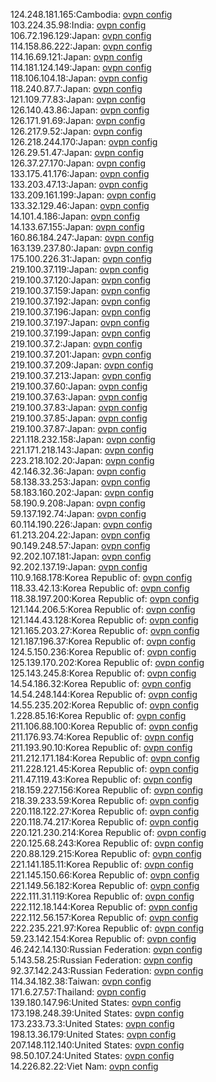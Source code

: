124.248.181.165:Cambodia: [ovpn config](vpn/124_248_181_165.ovpn)  
103.224.35.98:India: [ovpn config](vpn/103_224_35_98.ovpn)  
106.72.196.129:Japan: [ovpn config](vpn/106_72_196_129.ovpn)  
114.158.86.222:Japan: [ovpn config](vpn/114_158_86_222.ovpn)  
114.16.69.121:Japan: [ovpn config](vpn/114_16_69_121.ovpn)  
114.181.124.149:Japan: [ovpn config](vpn/114_181_124_149.ovpn)  
118.106.104.18:Japan: [ovpn config](vpn/118_106_104_18.ovpn)  
118.240.87.7:Japan: [ovpn config](vpn/118_240_87_7.ovpn)  
121.109.77.83:Japan: [ovpn config](vpn/121_109_77_83.ovpn)  
126.140.43.86:Japan: [ovpn config](vpn/126_140_43_86.ovpn)  
126.171.91.69:Japan: [ovpn config](vpn/126_171_91_69.ovpn)  
126.217.9.52:Japan: [ovpn config](vpn/126_217_9_52.ovpn)  
126.218.244.170:Japan: [ovpn config](vpn/126_218_244_170.ovpn)  
126.29.51.47:Japan: [ovpn config](vpn/126_29_51_47.ovpn)  
126.37.27.170:Japan: [ovpn config](vpn/126_37_27_170.ovpn)  
133.175.41.176:Japan: [ovpn config](vpn/133_175_41_176.ovpn)  
133.203.47.13:Japan: [ovpn config](vpn/133_203_47_13.ovpn)  
133.209.161.199:Japan: [ovpn config](vpn/133_209_161_199.ovpn)  
133.32.129.46:Japan: [ovpn config](vpn/133_32_129_46.ovpn)  
14.101.4.186:Japan: [ovpn config](vpn/14_101_4_186.ovpn)  
14.133.67.155:Japan: [ovpn config](vpn/14_133_67_155.ovpn)  
160.86.184.247:Japan: [ovpn config](vpn/160_86_184_247.ovpn)  
163.139.237.80:Japan: [ovpn config](vpn/163_139_237_80.ovpn)  
175.100.226.31:Japan: [ovpn config](vpn/175_100_226_31.ovpn)  
219.100.37.119:Japan: [ovpn config](vpn/219_100_37_119.ovpn)  
219.100.37.120:Japan: [ovpn config](vpn/219_100_37_120.ovpn)  
219.100.37.159:Japan: [ovpn config](vpn/219_100_37_159.ovpn)  
219.100.37.192:Japan: [ovpn config](vpn/219_100_37_192.ovpn)  
219.100.37.196:Japan: [ovpn config](vpn/219_100_37_196.ovpn)  
219.100.37.197:Japan: [ovpn config](vpn/219_100_37_197.ovpn)  
219.100.37.199:Japan: [ovpn config](vpn/219_100_37_199.ovpn)  
219.100.37.2:Japan: [ovpn config](vpn/219_100_37_2.ovpn)  
219.100.37.201:Japan: [ovpn config](vpn/219_100_37_201.ovpn)  
219.100.37.209:Japan: [ovpn config](vpn/219_100_37_209.ovpn)  
219.100.37.213:Japan: [ovpn config](vpn/219_100_37_213.ovpn)  
219.100.37.60:Japan: [ovpn config](vpn/219_100_37_60.ovpn)  
219.100.37.63:Japan: [ovpn config](vpn/219_100_37_63.ovpn)  
219.100.37.83:Japan: [ovpn config](vpn/219_100_37_83.ovpn)  
219.100.37.85:Japan: [ovpn config](vpn/219_100_37_85.ovpn)  
219.100.37.87:Japan: [ovpn config](vpn/219_100_37_87.ovpn)  
221.118.232.158:Japan: [ovpn config](vpn/221_118_232_158.ovpn)  
221.171.218.143:Japan: [ovpn config](vpn/221_171_218_143.ovpn)  
223.218.102.20:Japan: [ovpn config](vpn/223_218_102_20.ovpn)  
42.146.32.36:Japan: [ovpn config](vpn/42_146_32_36.ovpn)  
58.138.33.253:Japan: [ovpn config](vpn/58_138_33_253.ovpn)  
58.183.160.202:Japan: [ovpn config](vpn/58_183_160_202.ovpn)  
58.190.9.208:Japan: [ovpn config](vpn/58_190_9_208.ovpn)  
59.137.192.74:Japan: [ovpn config](vpn/59_137_192_74.ovpn)  
60.114.190.226:Japan: [ovpn config](vpn/60_114_190_226.ovpn)  
61.213.204.22:Japan: [ovpn config](vpn/61_213_204_22.ovpn)  
90.149.248.57:Japan: [ovpn config](vpn/90_149_248_57.ovpn)  
92.202.107.181:Japan: [ovpn config](vpn/92_202_107_181.ovpn)  
92.202.137.19:Japan: [ovpn config](vpn/92_202_137_19.ovpn)  
110.9.168.178:Korea Republic of: [ovpn config](vpn/110_9_168_178.ovpn)  
118.33.42.13:Korea Republic of: [ovpn config](vpn/118_33_42_13.ovpn)  
118.38.197.200:Korea Republic of: [ovpn config](vpn/118_38_197_200.ovpn)  
121.144.206.5:Korea Republic of: [ovpn config](vpn/121_144_206_5.ovpn)  
121.144.43.128:Korea Republic of: [ovpn config](vpn/121_144_43_128.ovpn)  
121.165.203.27:Korea Republic of: [ovpn config](vpn/121_165_203_27.ovpn)  
121.187.196.37:Korea Republic of: [ovpn config](vpn/121_187_196_37.ovpn)  
124.5.150.236:Korea Republic of: [ovpn config](vpn/124_5_150_236.ovpn)  
125.139.170.202:Korea Republic of: [ovpn config](vpn/125_139_170_202.ovpn)  
125.143.245.8:Korea Republic of: [ovpn config](vpn/125_143_245_8.ovpn)  
14.54.186.32:Korea Republic of: [ovpn config](vpn/14_54_186_32.ovpn)  
14.54.248.144:Korea Republic of: [ovpn config](vpn/14_54_248_144.ovpn)  
14.55.235.202:Korea Republic of: [ovpn config](vpn/14_55_235_202.ovpn)  
1.228.85.16:Korea Republic of: [ovpn config](vpn/1_228_85_16.ovpn)  
211.106.88.100:Korea Republic of: [ovpn config](vpn/211_106_88_100.ovpn)  
211.176.93.74:Korea Republic of: [ovpn config](vpn/211_176_93_74.ovpn)  
211.193.90.10:Korea Republic of: [ovpn config](vpn/211_193_90_10.ovpn)  
211.212.171.184:Korea Republic of: [ovpn config](vpn/211_212_171_184.ovpn)  
211.228.121.45:Korea Republic of: [ovpn config](vpn/211_228_121_45.ovpn)  
211.47.119.43:Korea Republic of: [ovpn config](vpn/211_47_119_43.ovpn)  
218.159.227.156:Korea Republic of: [ovpn config](vpn/218_159_227_156.ovpn)  
218.39.233.59:Korea Republic of: [ovpn config](vpn/218_39_233_59.ovpn)  
220.118.122.27:Korea Republic of: [ovpn config](vpn/220_118_122_27.ovpn)  
220.118.74.217:Korea Republic of: [ovpn config](vpn/220_118_74_217.ovpn)  
220.121.230.214:Korea Republic of: [ovpn config](vpn/220_121_230_214.ovpn)  
220.125.68.243:Korea Republic of: [ovpn config](vpn/220_125_68_243.ovpn)  
220.88.129.215:Korea Republic of: [ovpn config](vpn/220_88_129_215.ovpn)  
221.141.185.11:Korea Republic of: [ovpn config](vpn/221_141_185_11.ovpn)  
221.145.150.66:Korea Republic of: [ovpn config](vpn/221_145_150_66.ovpn)  
221.149.56.182:Korea Republic of: [ovpn config](vpn/221_149_56_182.ovpn)  
222.111.31.119:Korea Republic of: [ovpn config](vpn/222_111_31_119.ovpn)  
222.112.18.144:Korea Republic of: [ovpn config](vpn/222_112_18_144.ovpn)  
222.112.56.157:Korea Republic of: [ovpn config](vpn/222_112_56_157.ovpn)  
222.235.221.97:Korea Republic of: [ovpn config](vpn/222_235_221_97.ovpn)  
59.23.142.154:Korea Republic of: [ovpn config](vpn/59_23_142_154.ovpn)  
46.242.14.130:Russian Federation: [ovpn config](vpn/46_242_14_130.ovpn)  
5.143.58.25:Russian Federation: [ovpn config](vpn/5_143_58_25.ovpn)  
92.37.142.243:Russian Federation: [ovpn config](vpn/92_37_142_243.ovpn)  
114.34.182.38:Taiwan: [ovpn config](vpn/114_34_182_38.ovpn)  
171.6.27.57:Thailand: [ovpn config](vpn/171_6_27_57.ovpn)  
139.180.147.96:United States: [ovpn config](vpn/139_180_147_96.ovpn)  
173.198.248.39:United States: [ovpn config](vpn/173_198_248_39.ovpn)  
173.233.73.3:United States: [ovpn config](vpn/173_233_73_3.ovpn)  
198.13.36.179:United States: [ovpn config](vpn/198_13_36_179.ovpn)  
207.148.112.140:United States: [ovpn config](vpn/207_148_112_140.ovpn)  
98.50.107.24:United States: [ovpn config](vpn/98_50_107_24.ovpn)  
14.226.82.22:Viet Nam: [ovpn config](vpn/14_226_82_22.ovpn)  
